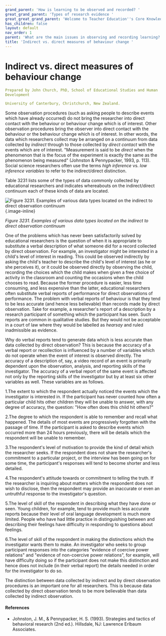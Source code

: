 ```yaml
---
grand_parent: 'How is learning to be observed and recorded? '
great_grand_parent: 'Types of research evidence '
great_great_grand_parent: 'Welcome to Teacher Education''s Core Knowledge and Skills.'
has_children: false
layout: default
nav_order: 1
parent: 'What are the main issues in observing and recording learning? '
title: 'Indirect vs. direct measures of behaviour change '
---
```

# Indirect vs. direct measures of behaviour change


```yaml
Prepared by John Church, PhD, School of Educational Studies and Human
Development

University of Canterbury, Christchurch, New Zealand.
```


Some observation procedures (such as asking people to describe events
which have already occurred) do not bring the researcher into direct
contact with the behaviour or behaviour change which is of interest.
Other observation procedures bring the observer into direct contact with
the behaviour or the behaviour change which is of interest. In other
words, the data which researchers collect may be arranged on a continuum
from data collected by *indirect* through to those collected by *direct
contact* with the events which are of interest. "Measurement is said to
be *direct* when the phenomenon that is the focus of the experiment is
exactly the same as the phenomenon being measured" (Johnston &
Pennypacker, 1993, p. 113). Social science researchers often use the
terms *high inference* vs. *low inference* *variables* to refer to the
indirect/direct distinction.

Table 3231 lists some of the types of data commonly collected by
educational researchers and indicates whereabouts on the indirect/direct
continuum each of these kinds of data are located.

![Figure 3231. Examples of various data types located on the indirect to
direct observation
continuum](../../../../../../assets/images/Figure3231.png "Figure 3231. Examples of various data types located on the indirect to direct observation continuum"){.image-inline}

*Figure 3231. Examples of various data types located on the indirect to
direct observation continuum*

One of the problems which has never been satisfactorily solved by
educational researchers is the question of when it is appropriate to
substitute a verbal description of what someone did for a record
collected by direct observation. For example, an investigator might be
interested in a child\'s level of interest in reading. This could be
observed indirectly by asking the child\'s teacher to describe the
child\'s level of interest (as he or she perceives it), or it could be
observed directly by observing the child, recording the choices which
the child makes when given a free choice of activity in the classroom
and counting the occasions when the child chooses to read. Because the
former procedure is easier, less time consuming, and less expensive than
the latter, educational researchers often substitute verbal reports of
performance for direct observations of performance. The problem with
verbal reports of behaviour is that they tend to be less accurate (and
hence less believable) than records made by direct observation. Take for
example, a researcher\'s report of a description by a research
participant of something which the participant has seen. Such reports
are common in qualitative studies. But they would not be acceptable in a
court of law where they would be labelled as *hearsay* and ruled
inadmissible as evidence.

Why do verbal reports tend to generate data which is less accurate than
data collected by direct observation? This is because the accuracy of a
verbal report or recollection is influenced by a number of variables
which do not operate when the event of interest is observed directly.
The accuracy of a description of, say, a video record of an event is
primarily dependent upon the observation, analysis, and reporting skills
of the investigator. The accuracy of a verbal report of the same event
is affected not only by the reporting skills of the investigator but by
at least six other variables as well. These variables are as follows.

1.The extent to which the respondent actually noticed the events which
the investigator is interested in. If the participant has never counted
how often a particular child hits other children they will be unable to
answer, with any degree of accuracy, the question: "How often does this
child hit others?"

2.The degree to which the respondent is able to remember and recall what
happened. The details of most events are progressively forgotten with
the passage of time. If the participant is asked to describe events
which occurred more than 24 hours previously, there will be details
which the respondent will be unable to remember.

3.The respondent\'s level of motivation to provide the kind of detail
which the researcher seeks. If the respondent does not share the
researcher\'s commitment to a particular project, or the interview has
been going on for some time, the participant\'s responses will tend to
become shorter and less detailed.

4.The respondent\'s attitude towards or commitment to telling the truth.
If the researcher is inquiring about matters which the respondent does
not wish to disclose, then the respondent may provide an inaccurate or
even an untruthful response to the investigator\'s question.

5.The level of skill of the respondent in describing what they have done
or seen. Young children, for example, tend to provide much less accurate
reports because their level of oral language development is much more
limited. People who have had little practice in distinguishing between
and describing their feelings have difficulty in responding to questions
about feelings.

6.The level of skill of the respondent in making the distinctions which
the investigator wants them to make. An investigator who seeks to group
participant responses into the categories "evidence of coercive power
relations" and "evidence of non-coercive power relations", for example,
will have difficulty doing so if the participant does not make this
distinction and hence does not include (in their verbal report) the
details needed in order for the investigator to do so.

The distinction between data collected by indirect and by direct
observation procedures is an important one for all researchers. This is
because data collected by direct observation tends to be more believable
than data collected by indirect observation.


#### References

-   Johnston, J. M., & Pennypacker, H. S. (1993). Strategies and tactics
    of behavioral research (2nd ed.). Hillsdale, NJ: Lawrence Erlbaum
    Associates.
